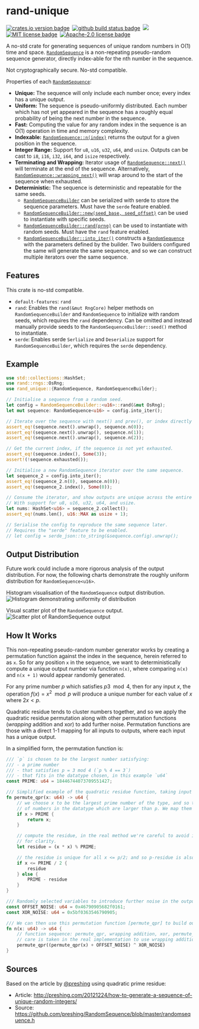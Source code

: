 # rand-unique

[<img alt="crates.io version badge" src="https://img.shields.io/crates/v/rand-unique?color=green&logo=rust" />](https://crates.io/crates/rand-unique)&ensp;[<img alt="github build status badge" src="https://img.shields.io/github/actions/workflow/status/hoxxep/rand-unique/rust.yaml?logo=github" />](https://github.com/hoxxep/rand-unique)&ensp;[<img src="https://img.shields.io/badge/docs.rs-rand--unique-66c2a5?logo=docs.rs" />](https://docs.rs/rand-unique/latest/rand_unique/)&ensp;[<img alt="MIT license badge" src="https://img.shields.io/badge/license-MIT-blue.svg" />](https://github.com/hoxxep/rand-unique/blob/master/LICENSE-MIT)&ensp;[<img alt="Apache-2.0 license badge" src="https://img.shields.io/badge/license-Apache_2.0-blue.svg" />](https://github.com/hoxxep/rand-unique/blob/master/LICENSE-APACHE)


A no-std crate for generating sequences of unique random numbers in O(1) time and space. [`RandomSequence`](https://docs.rs/rand-unique/latest/rand_unique/struct.RandomSequence.html) is a non-repeating pseudo-random sequence generator, directly index-able for the nth number in the sequence.

Not cryptographically secure. No-std compatible.

Properties of each [`RandomSequence`](https://docs.rs/rand-unique/latest/rand_unique/struct.RandomSequence.html):
- **Unique:** The sequence will only include each number once; every index has a unique output.
- **Uniform:** The sequence is pseudo-uniformly distributed. Each number which has not yet appeared in the sequence has a roughly equal probability of being the next number in the sequence.
- **Fast:** Computing the value for any random index in the sequence is an O(1) operation in time and memory complexity.
- **Indexable:** [`RandomSequence::n(index)`](https://docs.rs/rand-unique/latest/rand_unique/struct.RandomSequence.html#method.n) returns the output for a given position in the sequence.
- **Integer Range:** Support for `u8`, `u16`, `u32`, `u64`, and `usize`. Outputs can be cast to `i8`, `i16`, `i32`, `i64`, and `isize` respectively.
- **Terminating and Wrapping:** Iterator usage of [`RandomSequence::next()`](https://docs.rs/rand-unique/latest/rand_unique/struct.RandomSequence.html#method.next) will terminate at the end of the sequence. Alternatively, [`RandomSequence::wrapping_next()`](https://docs.rs/rand-unique/0.2.1/rand_unique/struct.RandomSequence.html#method.wrapping_next) will wrap around to the start of the sequence when exhausted.
- **Deterministic:** The sequence is deterministic and repeatable for the same seeds.
  - [`RandomSequenceBuilder`](https://docs.rs/rand-unique/latest/rand_unique/struct.RandomSequenceBuilder.html) can be serialized with serde to store the sequence parameters. Must have the `serde` feature enabled.
  - [`RandomSequenceBuilder::new(seed_base, seed_offset)`](https://docs.rs/rand-unique/latest/rand_unique/struct.RandomSequenceBuilder.html#method.new) can be used to instantiate with specific seeds.
  - [`RandomSequenceBuilder::rand(prng)`](https://docs.rs/rand-unique/latest/rand_unique/struct.RandomSequenceBuilder.html#method.rand) can be used to instantiate with random seeds. Must have the `rand` feature enabled.
  - [`RandomSequenceBuilder::into_iter()`](https://docs.rs/rand-unique/latest/rand_unique/struct.RandomSequenceBuilder.html#method.into_iter) constructs a [`RandomSequence`](https://docs.rs/rand-unique/latest/rand_unique/struct.RandomSequence.html) with the parameters defined by the builder. Two builders configured the same will generate the same sequence, and so we can construct multiple iterators over the same sequence.

## Features

This crate is no-std compatible.

- `default-features`: `rand`
- `rand`: Enables the `rand(&mut RngCore)` helper methods on `RandomSequenceBuilder` and `RandomSequence` to initialize with random seeds, which requires the `rand` dependency. Can be omitted and instead manually provide seeds to the `RandomSequenceBuilder::seed()` method to instantiate.
- `serde`: Enables serde `Serlialize` and `Deserialize` support for `RandomSequenceBuilder`, which requires the `serde` dependency.

## Example

```rust
use std::collections::HashSet;
use rand::rngs::OsRng;
use rand_unique::{RandomSequence, RandomSequenceBuilder};

// Initialise a sequence from a random seed.
let config = RandomSequenceBuilder::<u16>::rand(&mut OsRng);
let mut sequence: RandomSequence<u16> = config.into_iter();

// Iterate over the sequence with next() and prev(), or index directly with n(i).
assert_eq!(sequence.next().unwrap(), sequence.n(0));
assert_eq!(sequence.next().unwrap(), sequence.n(1));
assert_eq!(sequence.next().unwrap(), sequence.n(2));

// Get the current index, if the sequence is not yet exhausted.
assert_eq!(sequence.index(), Some(3));
assert!(!sequence.exhausted());

// Initialise a new RandomSequence iterator over the same sequence.
let sequence_2 = config.into_iter();
assert_eq!(sequence_2.n(0), sequence.n(0));
assert_eq!(sequence_2.index(), Some(0));

// Consume the iterator, and show outputs are unique across the entire type.
// With support for u8, u16, u32, u64, and usize.
let nums: HashSet<u16> = sequence_2.collect();
assert_eq!(nums.len(), u16::MAX as usize + 1);

// Serialise the config to reproduce the same sequence later.
// Requires the "serde" feature to be enabled.
// let config = serde_json::to_string(&sequence.config).unwrap();
```

## Output Distribution

Future work could include a more rigorous analysis of the output distribution. For now, the following charts demonstrate the roughly uniform distribution for `RandomSequence<u16>`.

Histogram visualisation of the `RandomSequence` output distribution.
![Histogram demonstrating uniformity of distribution](https://github.com/hoxxep/rand-unique/raw/master/charts/histogram-u16.png)

Visual scatter plot of the `RandomSequence` output.
![Scatter plot of RandomSequence output](https://github.com/hoxxep/rand-unique/raw/master/charts/scatter-u16.png)

## How It Works

This non-repeating pseudo-random number generator works by creating a permutation function against the index in the sequence, herein referred to as `x`. So for any position `x` in the sequence, we want to deterministically compute a unique output number via function `n(x)`, where comparing `n(x)` and `n(x + 1)` would appear randomly generated.

For any prime number $p$ which satisfies $p  3 \mod 4$, then for any input $x$, the operation $f(x) = x^2 \mod p$ will produce a unique number for each value of $x$ where $2x < p$.

Quadratic residue tends to cluster numbers together, and so we apply the quadratic residue permutation along with other permutation functions (_wrapping_ addition and xor) to add further noise. Permutation functions are those with a direct 1-1 mapping for all inputs to outputs, where each input has a unique output.

In a simplified form, the permutation function is:
```rust
/// `p` is chosen to be the largest number satisfying:
/// - a prime number
/// - that satisfies p = 3 mod 4 (`p % 4 == 3`)
/// - that fits in the datatype chosen, in this example `u64`
const PRIME: u64 = 18446744073709551427;

/// Simplified example of the quadratic residue function, taking input `x` for prime `PRIME`.
fn permute_qpr(x: u64) -> u64 {
    // we choose x to be the largest prime number of the type, and so there are a small handful
    // of numbers in the datatype which are larger than p. We map them directly to themselves.
    if x > PRIME {
        return x;
    }

    // compute the residue, in the real method we're careful to avoid integer overflow, omitted here
    // for clarity.
    let residue = (x * x) % PRIME;

    // the residue is unique for all x <= p/2; and so p-residue is also unique for x > p/2.
    if x <= PRIME / 2 {
        residue
    } else {
        PRIME - residue
    }
}

/// Randomly selected variables to introduce further noise in the output generation.
const OFFSET_NOISE: u64 = 0x46790905682f0161;
const XOR_NOISE: u64 = 0x5bf0363546790905;

/// We can then use this permutation function [permute_qpr] to build our number generator `n(x)`.
fn n(x: u64) -> u64 {
    // function sequence: permute_qpr, wrapping addition, xor, permute_qpr
    // care is taken in the real implementation to use wrapping addition, omitted here for clarity.
    permute_qpr((permute_qpr(x) + OFFSET_NOISE) ^ XOR_NOISE)
}
```

## Sources

Based on the article by [@preshing](https://github.com/preshing) using quadratic prime residue:
- Article: http://preshing.com/20121224/how-to-generate-a-sequence-of-unique-random-integers/
- Source: https://github.com/preshing/RandomSequence/blob/master/randomsequence.h
